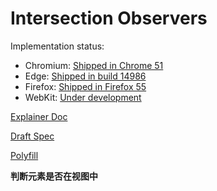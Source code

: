 # Intersection Observers

Implementation status:
  - Chromium: [Shipped in Chrome 51](https://www.chromestatus.com/feature/5695342691483648)
  - Edge: [Shipped in build 14986](https://developer.microsoft.com/en-us/microsoft-edge/platform/status/intersectionobserver/)
  - Firefox: [Shipped in Firefox 55](https://platform-status.mozilla.org/#intersection-observer)
  - WebKit: [Under development](https://bugs.webkit.org/show_bug.cgi?id=159475)

[Explainer Doc](./explainer.md)

[Draft Spec](https://w3c.github.io/IntersectionObserver/)

[Polyfill](./polyfill/)


**判断元素是否在视图中**
